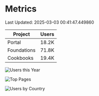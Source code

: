 # Metrics 

Last Updated: 2025-03-03 00:41:47.449860

| Project | Users |
| ----- | ----- |
| Portal | 18.2K |
| Foundations | 71.8K |
| Cookbooks | 19.4K |

![Users this Year](metrics/thisyear.png)

![Top Pages](metrics/toppages.png)

![Users by Country](metrics/bycountry.png)

